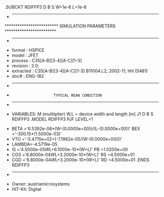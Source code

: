 
.SUBCKT RDIFFP3 D B S W=1e-6 L=1e-6
* ----------------------------------------------------------------------
************************* SIMULATION PARAMETERS ************************
* ----------------------------------------------------------------------
* format    : HSPICE
* model     : JFET
* process   : C35[A-B][3-4][A-C][1-3]
* revision  : 2.0;
* extracted : C35[A-B][3-4][A-C][1-3] B11004.L2; 2002-11; hhl (5481)
* doc#      : ENG-182
* ----------------------------------------------------------------------
*                        TYPICAL MEAN CONDITION
* ----------------------------------------------------------------------
* VARIABLES: M (mulitiplier)  W,L = device width and length [m]
J1 D B S RDIFFP3
.MODEL RDIFFP3 PJF LEVEL=1
+ BETA  ='6.5392e-06*(W-(0.0000e+00))/(L-(0.0000e+00))'   BEX  ='-300.15*(1.5000e-03)'
+ VTO   ='-5.4715e+02+(-7.1982e-05/(W-(0.0000e+00)))'
+ LAMBDA=-4.5719e-05 
+ IS    ='4.5000e-05*W*L+6.1000e-10*(W+L)'    PB   =1.0200e+00
+ CGS   ='6.8000e-04*W*L+3.2000e-10*(W+L)'    RS   =4.5000e+01
+ CGD   ='6.8000e-04*W*L+3.2000e-10*(W+L)'    RD   =4.5000e+01
.ENDS RDIFFP3
* ----------------------------------------------------------------------
* Owner: austriamicrosystems
* HIT-Kit: Digital
